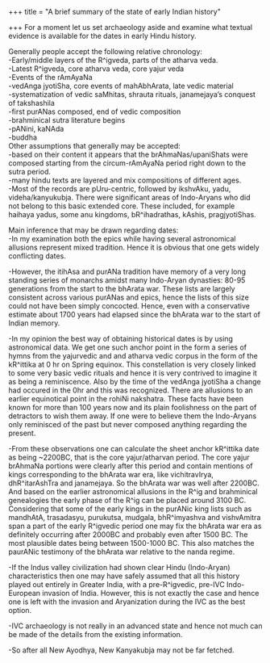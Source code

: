 +++
title = "A brief summary of the state of early Indian history"

+++
For a moment let us set archaeology aside and examine what textual
evidence is available for the dates in early Hindu history.

Generally people accept the following relative chronology:  
\-Early/middle layers of the R^igveda, parts of the atharva veda.  
\-Latest R^igveda, core atharva veda, core yajur veda  
\-Events of the rAmAyaNa  
\-vedAnga jyotiSha, core events of mahAbhArata, late vedic material  
\-systematization of vedic saMhitas, shrauta rituals, janamejaya’s
conquest of takshashila  
\-first purANas composed, end of vedic composition  
\-brahminical sutra literature begins  
\-pANini, kaNAda  
\-buddha  
Other assumptions that generally may be accepted:  
\-based on their content it appears that the brAhmaNas/upaniShats were
composed starting from the circum-rAmAyaNa period right down to the
sutra period.  
\-many hindu texts are layered and mix compositions of different ages.  
\-Most of the records are pUru-centric, followed by ikshvAku, yadu,
videha/kanyukubja. There were significant areas of Indo-Aryans who did
not belong to this basic extended core. These included, for example
haihaya yadus, some anu kingdoms, bR^ihadrathas, kAshis, pragjyotiShas.

Main inference that may be drawn regarding dates:  
\-In my examination both the epics while having several astronomical
allusions represent mixed tradition. Hence it is obvious that one gets
widely conflicting dates.

\-However, the itihAsa and purANa tradition have memory of a very long
standing series of monarchs amidst many Indo-Aryan dynasties: 80-95
generations from the start to the bhArata war. These lists are largely
consistent across various purANas and epics, hence the lists of this
size could not have been simply concocted. Hence, even with a
conservative estimate about 1700 years had elapsed since the bhArata war
to the start of Indian memory.

\-In my opinion the best way of obtaining historical dates is by using
astronomical data. We get one such anchor point in the form a series of
hymns from the yajurvedic and and atharva vedic corpus in the form of
the kR^ittika at 0 hr on Spring equinox. This constellation is very
closely linked to some very basic vedic rituals and hence it is very
contrived to imagine it as being a reminiscence. Also by the time of the
vedAnga jyotiSha a change had occured in the 0hr and this was
recognized. There are allusions to an earlier equinotical point in the
rohiNi nakshatra. These facts have been known for more than 100 years
now and its plain foolishness on the part of detractors to wish them
away. If one were to believe them the Indo-Aryans only reminisced of the
past but never composed anything regarding the present.

\-From these observations one can calculate the sheet anchor kR^ittika
date as being \~2200BC, that is the core yajur/atharvan period. The core
yajur brAhmaNa portions were clearly after this period and contain
mentions of kings corresponding to the bhArata war era, like
vichitravIrya, dhR^itarAshTra and janamejaya. So the bhArata war was
well after 2200BC. And based on the earlier astronomical allusions in
the R^ig and brahminical genealogies the early phase of the R^ig can be
placed around 3100 BC. Considering that some of the early kings in the
purANic king lists such as mandhAtA, trasadasyu, purukutsa, mudgala,
bhR^imyashva and vishvAmitra span a part of the early R^igvedic period
one may fix the bhArata war era as definitely occurring after 2000BC and
probably even after 1500 BC. The most plausible dates being between
1500-1000 BC. This also matches the paurANic testimony of the bhArata
war relative to the nanda regime.

\-If the Indus valley civilization had shown clear Hindu (Indo-Aryan)
characteristics then one may have safely assumed that all this history
played out entirely in Greater India, with a pre-R^igvedic, pre-IVC
Indo-European invasion of India. However, this is not exactly the case
and hence one is left with the invasion and Aryanization during the IVC
as the best option.

\-IVC archaeology is not really in an advanced state and hence not much
can be made of the details from the existing information.

\-So after all New Ayodhya, New Kanyakubja may not be far fetched.
